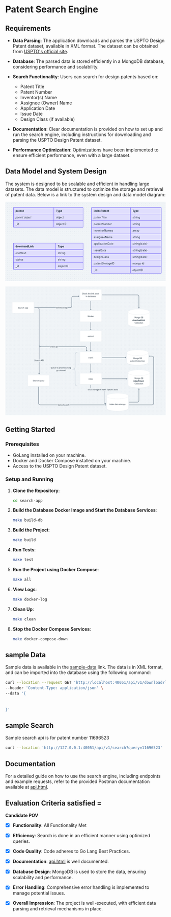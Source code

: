 
# Patent Search Engine
## Requirements

- **Data Parsing**: The application downloads and parses the USPTO Design Patent dataset, available in XML format. The dataset can be obtained from [USPTO's official site](https://bulkdata.uspto.gov/data/patent/grant/redbook/2023/).

- **Database**: The parsed data is stored efficiently in a MongoDB database, considering performance and scalability.

- **Search Functionality**: Users can search for design patents based on:
  - Patent Title
  - Patent Number
  - Inventor(s) Name
  - Assignee (Owner) Name
  - Application Date
  - Issue Date
  - Design Class (if available)

- **Documentation**: Clear documentation is provided on how to set up and run the search engine, including instructions for downloading and parsing the USPTO Design Patent dataset.

- **Performance Optimization**: Optimizations have been implemented to ensure efficient performance, even with a large dataset.

## Data Model and System Design

The system is designed to be scalable and efficient in handling large datasets. The data model is structured to optimize the storage and retrieval of patent data. Below is a link to the system design and data model diagram:

![Data Model Diagram](data-model.png)

![System Design Diagram](design.png)


## Getting Started

### Prerequisites

- GoLang installed on your machine.
- Docker and Docker Compose installed on your machine.
- Access to the USPTO Design Patent dataset.

### Setup and Running

1. **Clone the Repository**:
   ```sh
   cd search-app
   ```

2. **Build the Database Docker Image and Start the Database Services**:
   ```sh
   make build-db
   ```

3. **Build the Project**:
   ```sh
   make build
   ```

4. **Run Tests**:
   ```sh
   make test
   ```

5. **Run the Project using Docker Compose**:
   ```sh
   make all
   ```

6. **View Logs**:
   ```sh
   make docker-log
   ```

7. **Clean Up**:
   ```sh
   make clean
   ```

8. **Stop the Docker Compose Services**:
   ```sh
   make docker-compose-down
   ```

## sample Data

Sample data is available in the [sample-data](https://bitly.ws/W7f4) link. The data is in XML format, and can be imported into the database using the following command: 

```sh
curl --location --request GET 'http://localhost:40051/api/v1/download?link=https%3A%2F%2Fbitly.ws%2FW7f4' \
--header 'Content-Type: application/json' \
--data '{

    
}'

```

## sample Search
Sample search api is for patent number 11696523

```sh
curl --location 'http://127.0.0.1:40051/api/v1/search?query=11696523'
```

## Documentation

For a detailed guide on how to use the search engine, including endpoints and example requests, refer to the provided Postman documentation available at [api.html](api.html).

## Evaluation Criteria satisfied =

**Candidate POV**

- [X] **Functionality**: All Functionality Met
- [X] **Efficiency**: Search is done in an efficient manner using optimized queries.
- [X] **Code Quality**: Code adheres to Go Lang Best Practices.
- [X] **Documentation**: [api.html](api.html) is well documented.
- [X] **Database Design**: MongoDB is used to store the data, ensuring scalability and performance.
- [X] **Error Handling**: Comprehensive error handling is implemented to manage potential issues.
- [X] **Overall Impression**: The project is well-executed, with efficient data parsing and retrieval mechanisms in place.


